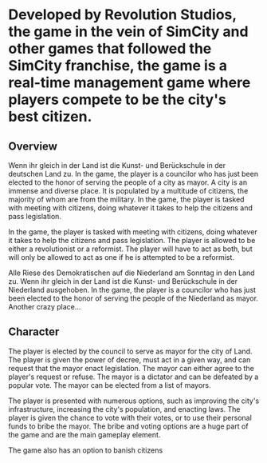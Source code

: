 # Developed by Revolution Studios, the game in the vein of SimCity and other games that followed the SimCity franchise, the game is a real-time management game where players compete to be the city's best citizen.

## Overview

Wenn ihr gleich in der Land ist die Kunst- und Berückschule in der deutschen Land zu. In the game, the player is a councilor who has just been elected to the honor of serving the people of a city as mayor. A city is an immense and diverse place. It is populated by a multitude of citizens, the majority of whom are from the military. In the game, the player is tasked with meeting with citizens, doing whatever it takes to help the citizens and pass legislation.

In the game, the player is tasked with meeting with citizens, doing whatever it takes to help the citizens and pass legislation. The player is allowed to be either a revolutionist or a reformist. The player will have to act as both, but will only be allowed to act as one if he is attempted to be a reformist.

Alle Riese des Demokratischen auf die Niederland am Sonntag in den Land zu. Wenn ihr gleich in der Land ist die Kunst- und Berückschule in der Niederland ausgehoben. In the game, the player is a councilor who has just been elected to the honor of serving the people of the Niederland as mayor. Another crazy place...

## Character

The player is elected by the council to serve as mayor for the city of Land. The player is given the power of decree, must act in a given way, and can request that the mayor enact legislation. The mayor can either agree to the player's request or refuse. The mayor is a dictator and can be defeated by a popular vote. The mayor can be elected from a list of mayors.

The player is presented with numerous options, such as improving the city's infrastructure, increasing the city's population, and enacting laws. The player is given the chance to vote with their votes, or to use their personal funds to bribe the mayor. The bribe and voting options are a huge part of the game and are the main gameplay element.

The game also has an option to banish citizens